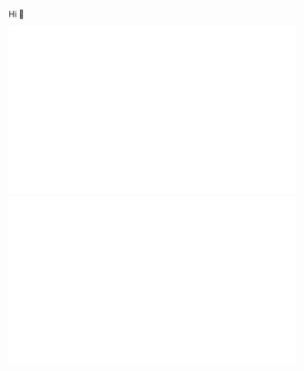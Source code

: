 Hi 👋
<div align="center">

<a href="https://github.com/yazdanz/github-stats">
  
 ![](https://github.com/yazdanz/github-stats/blob/master/generated/overview.svg)
 ![](https://github.com/yazdanz/github-stats/blob/master/generated/languages.svg)

</a>

</div>
